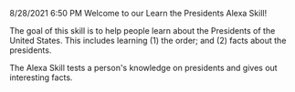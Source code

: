 8/28/2021 6:50 PM Welcome to our Learn the Presidents Alexa Skill!

The goal of this skill is to help people learn about the Presidents of the United States. This includes learning (1) the order; and (2) facts about the presidents.

The Alexa Skill tests a person's knowledge on presidents and gives out interesting facts.
